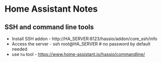 # Home Assistant Notes

## SSH and command line tools
 - Install SSH addon - http://HA_SERVER:8123/hassio/addon/core_ssh/info
 - Access the server - ssh root@HA_SERVER # no password by default needed
 - use `ha` tool - https://www.home-assistant.io/hassio/commandline/

